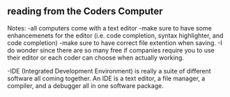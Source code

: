 ## reading from the Coders Computer

Notes:
-all computers come with a text editor
-make sure to have some enhancemenets for the editor (i.e. code completion, syntax highlighter, and code completion)
-make sure to have correct file extention when saving.
-I do wonder since there are so many free if companies require you to use their editor or each coder can choose when actually working.

-IDE (Integrated Development Environment) is really a suite of different software all coming together. An IDE is a text editor, a file manager, a compiler, and a debugger all in one software package.

